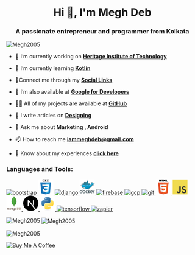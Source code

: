 <h1 align="center">Hi 👋, I'm Megh Deb</h1>
<h3 align="center">A passionate entrepreneur and programmer from Kolkata</h3>

<p align="left"> <a href="https://github.com/ryo-ma/github-profile-trophy"><img src="https://github-profile-trophy.vercel.app/?username=Megh2005&theme=matrix&no-bg=true" alt="Megh2005" /></a> </p>

- 🔭 I’m currently working on **[Heritage Institute of Technology](https://heritageit.edu)**

- 🌱 I’m currently learning **[Kotlin](https://kotlinlang.org/)**

- 👯Connect me through my **[Social Links](https://linktr.ee/meghdeb)**

- 🤝 I’m also available at **[Google for Developers](https://g.dev/MeghDeb)**

- 👨‍💻 All of my projects are available at **[GitHub](https://github.com/Megh2005)**

- 📝 I write articles on **[Designing](https://www.linkedin.com/posts/megh-deb-20637a2a1_connections-comments-activity-7169906081660436480-_bpa?utm_source=share&utm_medium=member_desktop)**

- 💬 Ask me about **Marketing , Android**

- 📫 How to reach me **[iammeghdeb@gmail.com](mailto:iammeghdeb@gmail.com?subject=I%20want%20to%20connect)**

- 📄 Know about my experiences **[click here](https://old-portfolio-dj58tt4aw-megh-debs-projects.vercel.app/)**



<h3 align="left">Languages and Tools:</h3>
<p align="left"> <a href="https://getbootstrap.com" target="_blank" rel="noreferrer"> <img src="https://upload.wikimedia.org/wikipedia/commons/b/b2/Bootstrap_logo.svg" alt="bootstrap" width="40" height="30"/> </a> <a href="https://www.w3schools.com/css/" target="_blank" rel="noreferrer"> <img src="https://raw.githubusercontent.com/devicons/devicon/master/icons/css3/css3-original-wordmark.svg" alt="css3" width="40" height="40"/> </a> <a href="https://www.djangoproject.com/" target="_blank" rel="noreferrer"> <img src="https://cdn.worldvectorlogo.com/logos/django.svg" alt="django" width="40" height="40"/> </a> <a href="https://www.docker.com/" target="_blank" rel="noreferrer"> <img src="https://raw.githubusercontent.com/devicons/devicon/master/icons/docker/docker-original-wordmark.svg" alt="docker" width="40" height="40"/> </a> <a href="https://firebase.google.com/" target="_blank" rel="noreferrer"> <img src="https://www.vectorlogo.zone/logos/firebase/firebase-icon.svg" alt="firebase" width="40" height="40"/> </a> <a href="https://cloud.google.com" target="_blank" rel="noreferrer"> <img src="https://www.vectorlogo.zone/logos/google_cloud/google_cloud-icon.svg" alt="gcp" width="40" height="40"/> </a> <a href="https://git-scm.com/" target="_blank" rel="noreferrer"> <img src="https://www.vectorlogo.zone/logos/git-scm/git-scm-icon.svg" alt="git" width="40" height="40"/> </a> <a href="https://www.w3.org/html/" target="_blank" rel="noreferrer"> <img src="https://raw.githubusercontent.com/devicons/devicon/master/icons/html5/html5-original-wordmark.svg" alt="html5" width="40" height="40"/> </a> <a href="https://developer.mozilla.org/en-US/docs/Web/JavaScript" target="_blank" rel="noreferrer"> <img src="https://raw.githubusercontent.com/devicons/devicon/master/icons/javascript/javascript-original.svg" alt="javascript" width="40" height="40"/> </a> <a href="https://www.mongodb.com/" target="_blank" rel="noreferrer"> <img src="https://raw.githubusercontent.com/devicons/devicon/master/icons/mongodb/mongodb-original-wordmark.svg" alt="mongodb" width="40" height="40"/> </a> <a href="https://nextjs.org/" target="_blank" rel="noreferrer"> <img src="https://raw.githubusercontent.com/devicons/devicon/master/icons/nextjs/nextjs-plain.svg" alt="nextjs" width="40" height="40"/> </a> <a href="https://www.python.org" target="_blank" rel="noreferrer"> <img src="https://raw.githubusercontent.com/devicons/devicon/master/icons/python/python-original.svg" alt="python" width="40" height="40"/> </a> <a href="https://www.tensorflow.org" target="_blank" rel="noreferrer"> <img src="https://www.vectorlogo.zone/logos/tensorflow/tensorflow-icon.svg" alt="tensorflow" width="40" height="40"/> </a> <a href="https://zapier.com" target="_blank" rel="noreferrer"> <img src="https://www.vectorlogo.zone/logos/zapier/zapier-icon.svg" alt="zapier" width="40" height="40"/> </a> </p>


<p><img align="left" src="https://github-readme-stats.vercel.app/api/top-langs?username=Megh2005&show_icons=true&title_color=efefef&text_color=68d511&bg_color=151515&cache_seconds=1860&locale=en&layout=compact" alt="Megh2005" /></p>

<p>&nbsp;<img align="center" src="https://github-readme-stats.vercel.app/api?username=Megh2005&show_icons=true&theme=dark&locale=en" alt="Megh2005" /></p>

<p><img align="center" src="https://github-readme-streak-stats.herokuapp.com/?user=Megh2005&theme=highcontrast" alt="Megh2005" /></p>
<a href="https://www.buymeacoffee.com/iammeghdeb" target="_blank"><img src="https://cdn.buymeacoffee.com/buttons/default-orange.png" alt="Buy Me A Coffee" height="41" width="174"></a>
